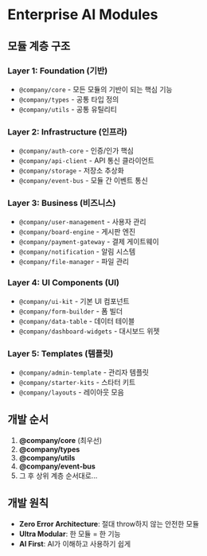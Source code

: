 # Enterprise AI Modules

## 모듈 계층 구조

### Layer 1: Foundation (기반)
- `@company/core` - 모든 모듈의 기반이 되는 핵심 기능
- `@company/types` - 공통 타입 정의
- `@company/utils` - 공통 유틸리티

### Layer 2: Infrastructure (인프라)
- `@company/auth-core` - 인증/인가 핵심
- `@company/api-client` - API 통신 클라이언트
- `@company/storage` - 저장소 추상화
- `@company/event-bus` - 모듈 간 이벤트 통신

### Layer 3: Business (비즈니스)
- `@company/user-management` - 사용자 관리
- `@company/board-engine` - 게시판 엔진
- `@company/payment-gateway` - 결제 게이트웨이
- `@company/notification` - 알림 시스템
- `@company/file-manager` - 파일 관리

### Layer 4: UI Components (UI)
- `@company/ui-kit` - 기본 UI 컴포넌트
- `@company/form-builder` - 폼 빌더
- `@company/data-table` - 데이터 테이블
- `@company/dashboard-widgets` - 대시보드 위젯

### Layer 5: Templates (템플릿)
- `@company/admin-template` - 관리자 템플릿
- `@company/starter-kits` - 스타터 키트
- `@company/layouts` - 레이아웃 모음

## 개발 순서

1. **@company/core** (최우선)
2. **@company/types** 
3. **@company/utils**
4. **@company/event-bus**
5. 그 후 상위 계층 순서대로...

## 개발 원칙

- **Zero Error Architecture**: 절대 throw하지 않는 안전한 모듈
- **Ultra Modular**: 한 모듈 = 한 기능
- **AI First**: AI가 이해하고 사용하기 쉽게